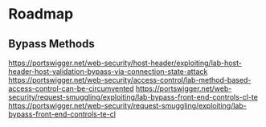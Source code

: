 # Roadmap

## Bypass Methods

https://portswigger.net/web-security/host-header/exploiting/lab-host-header-host-validation-bypass-via-connection-state-attack
https://portswigger.net/web-security/access-control/lab-method-based-access-control-can-be-circumvented
https://portswigger.net/web-security/request-smuggling/exploiting/lab-bypass-front-end-controls-cl-te
https://portswigger.net/web-security/request-smuggling/exploiting/lab-bypass-front-end-controls-te-cl